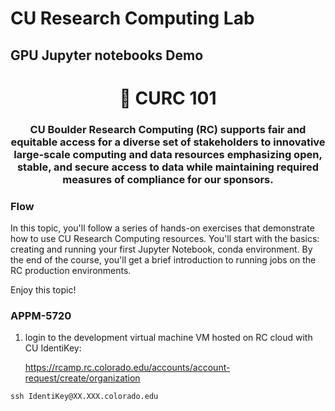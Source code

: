 # CU Research Computing Lab

## GPU Jupyter notebooks Demo


<h1 align="center" style="border-bottom: none;">🔎 CURC 101 </h1>
<h3 align="center">CU Boulder Research Computing (RC) supports fair and equitable access for a diverse set of
stakeholders to innovative large-scale computing and data resources emphasizing open, stable,
and secure access to data while maintaining required measures of compliance for our sponsors.</h3>


### Flow

In this topic, you'll follow a series of hands-on exercises that demonstrate how to use CU Research Computing resources. You'll start with the basics: creating and running your first Jupyter Notebook, conda environment. By the end of the course, you'll get a brief introduction to running jobs on the RC production environments.



Enjoy this topic!

<h3>APPM-5720</h3>
</p>

1. login to the development virtual machine VM hosted on RC cloud with CU IdentiKey:

   https://rcamp.rc.colorado.edu/accounts/account-request/create/organization

`ssh IdentiKey@XX.XXX.colorado.edu`
